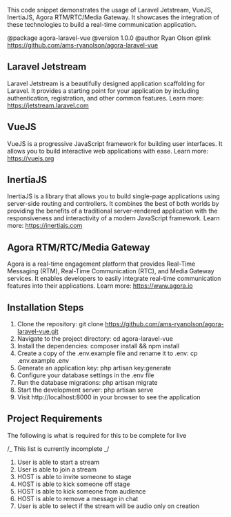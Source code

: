 This code snippet demonstrates the usage of Laravel Jetstream, VueJS, InertiaJS, Agora RTM/RTC/Media Gateway.
It showcases the integration of these technologies to build a real-time communication application.

@package agora-laravel-vue
@version 1.0.0
@author Ryan Olson
@link https://github.com/ams-ryanolson/agora-laravel-vue

## Laravel Jetstream

Laravel Jetstream is a beautifully designed application scaffolding for Laravel. It provides a starting point for your application by including authentication, registration, and other common features.
Learn more: https://jetstream.laravel.com

## VueJS

VueJS is a progressive JavaScript framework for building user interfaces. It allows you to build interactive web applications with ease.
Learn more: https://vuejs.org

## InertiaJS

InertiaJS is a library that allows you to build single-page applications using server-side routing and controllers. It combines the best of both worlds by providing the benefits of a traditional server-rendered application with the responsiveness and interactivity of a modern JavaScript framework.
Learn more: https://inertiajs.com

## Agora RTM/RTC/Media Gateway

Agora is a real-time engagement platform that provides Real-Time Messaging (RTM), Real-Time Communication (RTC), and Media Gateway services. It enables developers to easily integrate real-time communication features into their applications.
Learn more: https://www.agora.io

## Installation Steps

1. Clone the repository: git clone https://github.com/ams-ryanolson/agora-laravel-vue.git
2. Navigate to the project directory: cd agora-laravel-vue
3. Install the dependencies: composer install && npm install
4. Create a copy of the .env.example file and rename it to .env: cp .env.example .env
5. Generate an application key: php artisan key:generate
6. Configure your database settings in the .env file
7. Run the database migrations: php artisan migrate
8. Start the development server: php artisan serve
9. Visit http://localhost:8000 in your browser to see the application

## Project Requirements

The following is what is required for this to be complete for live

/_ This list is currently incomplete _/

1. User is able to start a stream
2. User is able to join a stream
3. HOST is able to invite someone to stage
4. HOST is able to kick someone off stage
5. HOST is able to kick someone from audience
6. HOST is able to remove a message in chat
7. User is able to select if the stream will be audio only on creation

